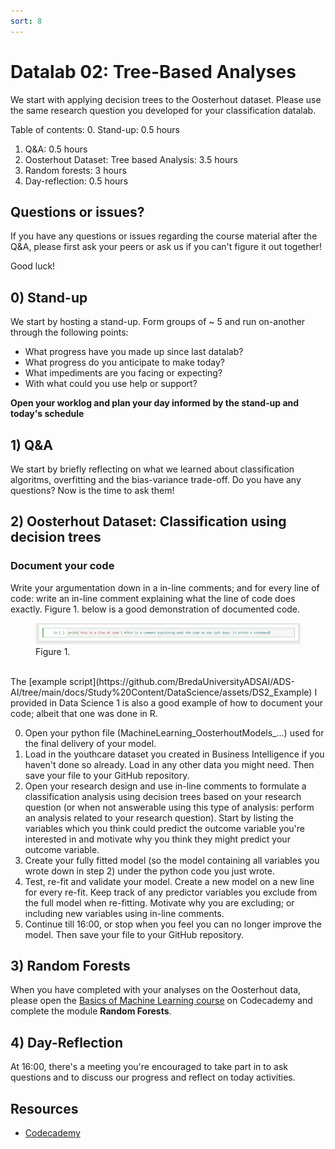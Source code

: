 ```yaml
---
sort: 8
---
```


# Datalab 02: Tree-Based Analyses

We start with applying decision trees to the Oosterhout dataset. Please use the
same research question you developed for your classification datalab.


Table of contents:
0. Stand-up: 0.5 hours
1. Q&A: 0.5 hours
2. Oosterhout Dataset: Tree based Analysis: 3.5 hours
3. Random forests: 3 hours
4. Day-reflection: 0.5 hours

## Questions or issues?
If you have any questions or issues regarding the course material after the Q&A, please first ask your peers or ask us if you can't figure it out together!


Good luck!

## 0) Stand-up
We start by hosting a stand-up. Form groups of ~ 5 and run on-another through the following points:
- What progress have you made up since last datalab?
- What progress do you anticipate to make today?
- What impediments are you facing or expecting?
- With what could you use help or support?

**Open your worklog and plan your day informed by the stand-up and today's schedule**

## 1) Q&A
We start by briefly reflecting on what we learned about classification algoritms, overfitting and the bias-variance trade-off. Do you have any questions? Now is the time to ask them!

## 2) Oosterhout Dataset: Classification using decision trees
### Document your code
Write your argumentation down in a in-line comments; and for every line of code: write an in-line comment explaining what the line of code does exactly. Figure 1. below is a good demonstration of documented code.
<figure>
    <img src=".\images\InLineComment.jpg" />
    <figcaption>Figure 1.</figcaption>
</figure>
<br>
The [example script](https://github.com/BredaUniversityADSAI/ADS-AI/tree/main/docs/Study%20Content/DataScience/assets/DS2_Example) I provided in Data Science 1 is also a good example of how to document your code; albeit that one was done in R.

0. Open your python file (MachineLearning_OosterhoutModels_...) used for the final delivery of your model.
1. Load in the youthcare dataset you created in Business Intelligence if you haven't done so already. Load in any other data you might need. Then save your file to your GitHub repository.
2. Open your research design and use in-line comments to  formulate a classification analysis using decision trees based on your research question (or when not answerable using this type of analysis: perform an analysis related to your research question). Start by listing the variables which you think could predict the outcome variable you're interested in and motivate why you think they might predict your outcome variable.
3. Create your fully fitted model (so the model containing all variables you wrote down in step 2) under the python code you just wrote.
4. Test, re-fit and validate your model. Create a new model on a new line for every re-fit. Keep track of any predictor variables you exclude from the full model when re-fitting. Motivate why you are excluding; or including new variables using in-line comments.
5. Continue till 16:00, or stop when you feel you can no longer improve the model. Then save your file to your GitHub repository.

## 3) Random Forests
 When you have completed with your analyses on the Oosterhout data, please open the [Basics of Machine Learning course](https://www.codecademy.com/learn/machine-learning)
 on Codecademy and complete the module **Random Forests**.

## 4) Day-Reflection
At 16:00, there's a meeting you're encouraged to take part in to ask questions and to discuss our progress and reflect on today activities.

## Resources
- [Codecademy](https://www.codecademy.com/learn/machine-learning)
